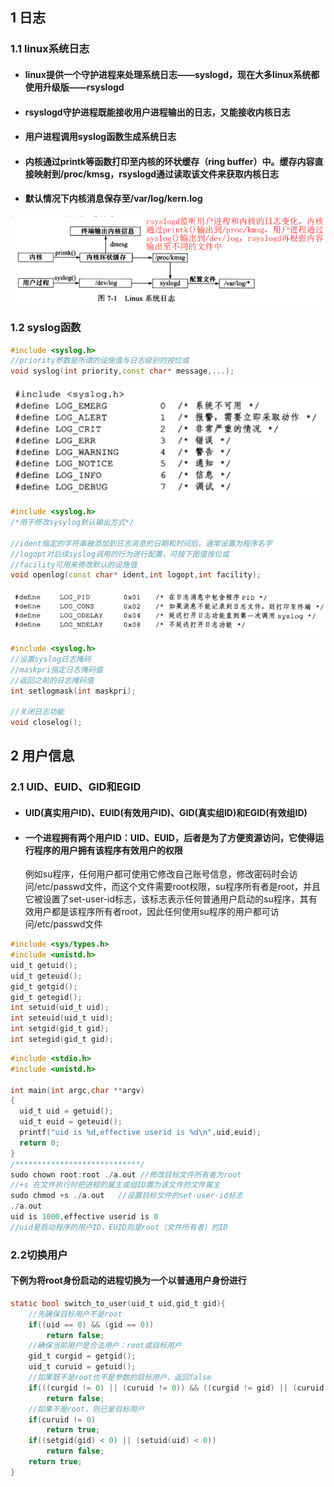 ## 1	日志

### 1.1	linux系统日志

- #### linux提供一个守护进程来处理系统日志——syslogd，现在大多linux系统都使用升级版——rsyslogd

- #### rsyslogd守护进程既能接收用户进程输出的日志，又能接收内核日志

- #### 用户进程调用syslog函数生成系统日志

- #### 内核通过printk等函数打印至内核的环状缓存（ring buffer）中。缓存内容直接映射到/proc/kmsg，rsyslogd通过读取该文件来获取内核日志

- #### 默认情况下内核消息保存至/var/log/kern.log

![image-20220703125247954](../image/image-20220703125247954.png)

### 1.2	syslog函数

```cpp
#include <syslog.h>
//priority参数是所谓的设施值与日志级别的按位或
void syslog(int priority,const char* message,...);
```

![日志级别](../image/image-20220703130639478.png)

```cpp
#include <syslog.h>
/*用于修改sysylog默认输出方式*/

//ident指定的字符串被添加到日志消息的日期和时间后，通常设置为程序名字
//logopt对后续syslog调用的行为进行配置，可按下图值按位或
//facility可用来修改默认的设施值
void openlog(const char* ident,int logopt,int facility);
```

![image-20220703130939205](../image/image-20220703130939205.png)

```cpp
#include <syslog.h>
//设置syslog日志掩码
//maskpri指定日志掩码值
//返回之前的日志掩码值
int setlogmask(int maskpri);

//关闭日志功能
void closelog();
```



## 2	用户信息

### 2.1	UID、EUID、GID和EGID

- #### UID(真实用户ID)、EUID(有效用户ID)、GID(真实组ID)和EGID(有效组ID)

- #### 一个进程拥有两个用户ID：UID、EUID，后者是为了方便资源访问，它使得运行程序的用户拥有该程序有效用户的权限

  例如su程序，任何用户都可使用它修改自己账号信息，修改密码时会访问/etc/passwd文件，而这个文件需要root权限，su程序所有者是root，并且它被设置了set-user-id标志，该标志表示任何普通用户启动的su程序，其有效用户都是该程序所有者root，因此任何使用su程序的用户都可访问/etc/passwd文件

```c
#include <sys/types.h>
#include <unistd.h>
uid_t getuid();
uid_t geteuid();
gid_t getgid();
gid_t getegid();
int setuid(uid_t uid);
int seteuid(uid_t uid);
int setgid(gid_t gid);
int setegid(gid_t gid);
```



```c
#include <stdio.h>
#include <unistd.h>

int main(int argc,char **argv)
{
  uid_t uid = getuid();
  uid_t euid = geteuid();
  printf("uid is %d,effective userid is %d\n",uid,euid);
  return 0;
}
/****************************/
sudo chown root:root ./a.out //修改目标文件所有者为root
//+s 在文件执行时把进程的属主或组ID置为该文件的文件属主
sudo chmod +s ./a.out 	//设置目标文件的set-user-id标志
./a.out
uid is 1000,effective userid is 0
//uid是启动程序的用户ID，EUID则是root（文件所有者）的ID
```

### 2.2切换用户

#### 下例为将root身份启动的进程切换为一个以普通用户身份进行

```c
static bool switch_to_user(uid_t uid,gid_t gid){
    //先确保目标用户不是root
    if((uid == 0) && (gid == 0))
        return false;
    //确保当前用户是合法用户：root或目标用户
    gid_t curgid = getgid();
	uid_t curuid = getuid();
    //如果既不是root也不是参数的目标用户，返回false
    if(((curgid != 0) || (curuid != 0)) && ((curgid != gid) || (curuid != uid)))
        return false;
    //如果不是root，则已是目标用户
    if(curuid != 0)
        return true;
    if((setgid(gid) < 0) || (setuid(uid) < 0))
        return false;
    return true;
}
```

